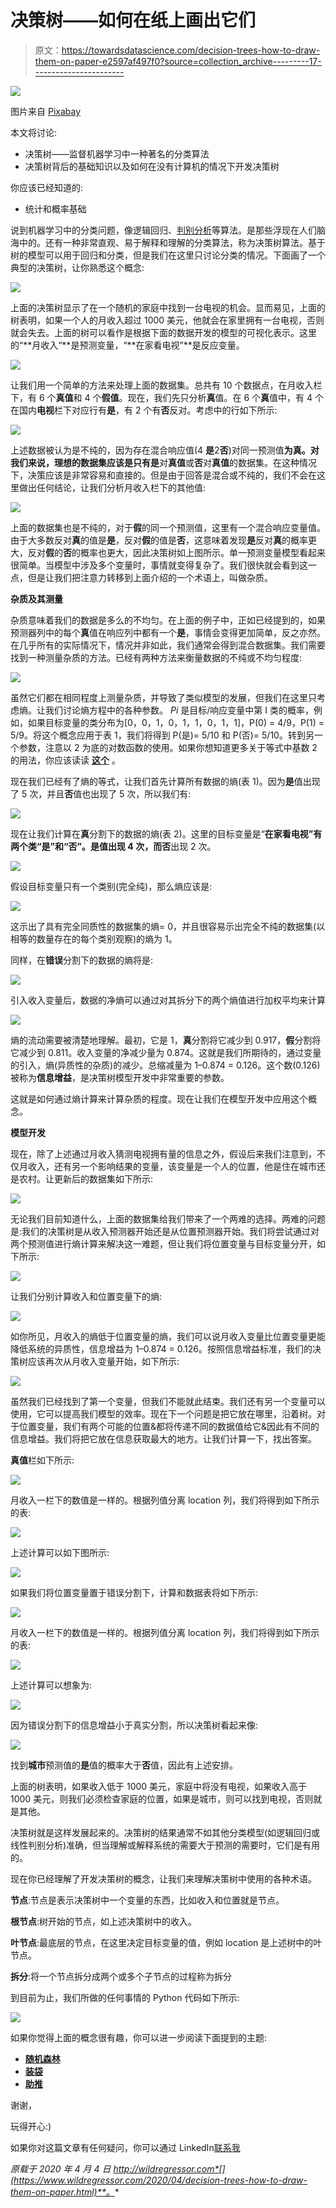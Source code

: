 # 决策树——如何在纸上画出它们

> 原文：<https://towardsdatascience.com/decision-trees-how-to-draw-them-on-paper-e2597af497f0?source=collection_archive---------17----------------------->

![](img/72e40860801a01f486f43f46375d5ce3.png)

图片来自 [Pixabay](https://pixabay.com/?utm_source=link-attribution&utm_medium=referral&utm_campaign=image&utm_content=576847)

本文将讨论:

*   决策树——监督机器学习中一种著名的分类算法
*   决策树背后的基础知识以及如何在没有计算机的情况下开发决策树

你应该已经知道的:

*   统计和概率基础

说到机器学习中的分类问题，像逻辑回归、[判别分析](https://wildregressor.blogspot.com/2020/03/linear-discriminant-analysis-basics.html)等算法。是那些浮现在人们脑海中的。还有一种非常直观、易于解释和理解的分类算法，称为决策树算法。基于树的模型可以用于回归和分类，但是我们在这里只讨论分类的情况。下面画了一个典型的决策树，让你熟悉这个概念:

![](img/9398591e5042eeb160f911571e515647.png)

上面的决策树显示了在一个随机的家庭中找到一台电视的机会。显而易见，上面的树表明，如果一个人的月收入超过 1000 美元，他就会在家里拥有一台电视，否则就会失去。上面的树可以看作是根据下面的数据开发的模型的可视化表示。这里的“**月收入“**是预测变量，“**在家看电视”**是反应变量。

![](img/3a59575837dd5bf2e8bb0010df8f1a21.png)

让我们用一个简单的方法来处理上面的数据集。总共有 10 个数据点，在月收入栏下，有 6 个**真值**和 4 个**假值**。现在，我们先只分析**真**值。在 6 个**真**值中，有 4 个在国内**电视**栏下对应行有**是**，有 2 个有**否**反对。考虑中的行如下所示:

![](img/99ef0204acac3c9be4594e2cf363fa1b.png)

上述数据被认为是不纯的，因为存在混合响应值(4 **是**2**否**)对同一预测值**为真。**对我们来说，理想的数据集应该是只有**是**对**真值**或**否**对**真值**的数据集。在这种情况下，决策应该是非常容易和直接的。但是由于回答是混合或不纯的，我们不会在这里做出任何结论，让我们分析月收入栏下的其他值:

![](img/035e894c322538236cb07e06fa4ea560.png)

上面的数据集也是不纯的，对于**假**的同一个预测值，这里有一个混合响应变量值。由于大多数反对**真**的值是**是**，反对**假**的值是**否**，这意味着发现**是**反对**真**的概率更大，反对**假**的**否**的概率也更大，因此决策树如上图所示。单一预测变量模型看起来很简单。当模型中涉及多个变量时，事情就变得复杂了。我们很快就会看到这一点，但是让我们把注意力转移到上面介绍的一个术语上，叫做杂质。

**杂质及其测量**

杂质意味着我们的数据是多么的不均匀。在上面的例子中，正如已经提到的，如果预测器列中的每个**真**值在响应列中都有一个**是**，事情会变得更加简单，反之亦然。在几乎所有的实际情况下，情况并非如此，我们通常会得到混合数据集。我们需要找到一种测量杂质的方法。已经有两种方法来衡量数据的不纯或不均匀程度:

![](img/226172c2142b1d7781119ff76469f815.png)

虽然它们都在相同程度上测量杂质，并导致了类似模型的发展，但我们在这里只考虑熵。让我们讨论熵方程中的各种参数。 *Pi* 是目标/响应变量中第 I 类的概率，例如，如果目标变量的类分布为[0，0，1，0，1，1，0，1，1]，P(0) = 4/9，P(1) = 5/9。将这个概念应用于表 1，我们将得到 P(是)= 5/10 和 P(否)= 5/10。转到另一个参数，注意以 2 为底的对数函数的使用。如果你想知道更多关于等式中基数 2 的用法，你应该读读 [**这个**](https://en.wikipedia.org/wiki/Entropy_(information_theory)) 。

现在我们已经有了熵的等式，让我们首先计算所有数据的熵(表 1)。因为**是**值出现了 5 次，并且**否**值也出现了 5 次，所以我们有:

![](img/1de9e0fbb9829d3b4430297ad856f82e.png)

现在让我们计算在**真**分割下的数据的熵(表 2)。这里的目标变量是“**在家看电视”**有两个类“**是**”和“**否**”。**是**值出现 4 次，而**否**出现 2 次。

![](img/d659e8ffd0c52322023bce59e0ce8d51.png)

假设目标变量只有一个类别(完全纯)，那么熵应该是:

![](img/f384562640e2c6eb17184997b2651f30.png)

这示出了具有完全同质性的数据集的熵= 0，并且很容易示出完全不纯的数据集(以相等的数量存在的每个类别观察)的熵为 1。

同样，在**错误**分割下的数据的熵将是:

![](img/5e131832e8e4fd551c91a0bdf772d240.png)

引入收入变量后，数据的净熵可以通过对其拆分下的两个熵值进行加权平均来计算

![](img/f2e01a536b328a50138f2a4910fbe75c.png)

熵的流动需要被清楚地理解。最初，它是 1，**真**分割将它减少到 0.917，**假**分割将它减少到 0.811。收入变量的净减少量为 0.874。这就是我们所期待的，通过变量的引入，熵(异质性的杂质)的减少。总缩减量为 1–0.874 = 0.126。这个数(0.126)被称为**信息增益**，是决策树模型开发中非常重要的参数。

这就是如何通过熵计算来计算杂质的程度。现在让我们在模型开发中应用这个概念。

**模型开发**

现在，除了上述通过月收入猜测电视拥有量的信息之外，假设后来我们注意到，不仅月收入，还有另一个影响结果的变量，该变量是一个人的位置，他是住在城市还是农村。让更新后的数据集如下所示:

![](img/f022142bf56fb8c71b113143deb9cfaf.png)

无论我们目前知道什么，上面的数据集给我们带来了一个两难的选择。两难的问题是:我们的决策树是从收入预测器开始还是从位置预测器开始。我们将尝试通过对两个预测值进行熵计算来解决这一难题，但让我们将位置变量与目标变量分开，如下所示:

![](img/77a8f895179a38db237fb4ddc56f2f80.png)

让我们分别计算收入和位置变量下的熵:

![](img/71d2f689c3217208a9dd502fe1e26f62.png)

如你所见，月收入的熵低于位置变量的熵，我们可以说月收入变量比位置变量更能降低系统的异质性，信息增益为 1–0.874 = 0.126。按照信息增益标准，我们的决策树应该再次从月收入变量开始，如下所示:

![](img/eb1dcff347adee05b2a32758b4c5b6dd.png)

虽然我们已经找到了第一个变量，但我们不能就此结束。我们还有另一个变量可以使用，它可以提高我们模型的效率。现在下一个问题是把它放在哪里，沿着树。对于位置变量，我们有两个可能的位置&都将传递不同的数据值给它&因此有不同的信息增益。我们将把它放在信息获取最大的地方。让我们计算一下，找出答案。

**真值**栏如下所示:

![](img/3681cb2e3e8118bd6779b4fc68452306.png)

月收入一栏下的数值是一样的。根据列值分离 location 列，我们将得到如下所示的表:

![](img/394ab072cee2b04d4bf8d5e164fa1280.png)

上述计算可以如下图所示:

![](img/1efac4c4ccdf6d9a4194e4af8fbf468e.png)

如果我们将位置变量置于错误分割下，计算和数据表将如下所示:

![](img/93a9c45d0c74e60e917ba95978b1fe1e.png)

月收入一栏下的数值是一样的。根据列值分离 location 列，我们将得到如下所示的表:

![](img/fefcc3ccf9bec356630bbcbd58db51f6.png)

上述计算可以想象为:

![](img/01974f25f129e1041265020a17321fa6.png)

因为错误分割下的信息增益小于真实分割，所以决策树看起来像:

![](img/82a532594cf34e3fe55d09477d14adcc.png)

找到**城市**预测值的**是**值的概率大于**否**值，因此有上述安排。

上面的树表明，如果收入低于 1000 美元，家庭中将没有电视，如果收入高于 1000 美元，则我们必须检查家庭的位置，如果是城市，则可以找到电视，否则就是其他。

决策树就是这样发展起来的。决策树的结果通常不如其他分类模型(如逻辑回归或线性判别分析)准确，但当理解或解释系统的需要大于预测的需要时，它们是有用的。

现在你已经理解了开发决策树的概念，让我们来理解决策树中使用的各种术语。

**节点**:节点是表示决策树中一个变量的东西，比如收入和位置就是节点。

**根节点**:树开始的节点，如上述决策树中的收入。

**叶节点**:最底层的节点，在这里决定目标变量的值，例如 location 是上述树中的叶节点。

**拆分**:将一个节点拆分成两个或多个子节点的过程称为拆分

到目前为止，我们所做的任何事情的 Python 代码如下所示:

![](img/6008134e9349bb39a50d82f9ecb55623.png)

如果你觉得上面的概念很有趣，你可以进一步阅读下面提到的主题:

*   [**随机森林**](https://en.wikipedia.org/wiki/Random_forest)
*   [**装袋**](https://en.wikipedia.org/wiki/Bootstrap_aggregating)
*   [**助推**](https://en.wikipedia.org/wiki/Boosting_(machine_learning))

谢谢，

玩得开心:)

如果你对这篇文章有任何疑问，你可以通过 LinkedIn[联系我](https://in.linkedin.com/in/tanvirhurra)

*原载于 2020 年 4 月 4 日 http://wildregressor.com*[](https://www.wildregressor.com/2020/04/decision-trees-how-to-draw-them-on-paper.html)**。**